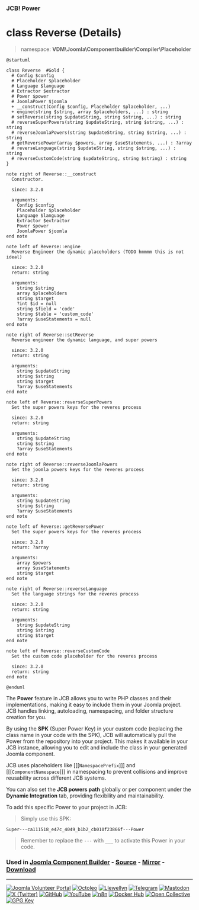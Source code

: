 ### JCB! Power
# class Reverse (Details)
> namespace: **VDM\Joomla\Componentbuilder\Compiler\Placeholder**

```uml
@startuml

class Reverse  #Gold {
  # Config $config
  # Placeholder $placeholder
  # Language $language
  # Extractor $extractor
  # Power $power
  # JoomlaPower $joomla
  + __construct(Config $config, Placeholder $placeholder, ...)
  + engine(string $string, array $placeholders, ...) : string
  # setReverse(string $updateString, string $string, ...) : string
  # reverseSuperPowers(string $updateString, string $string, ...) : string
  # reverseJoomlaPowers(string $updateString, string $string, ...) : string
  # getReversePower(array $powers, array $useStatements, ...) : ?array
  # reverseLanguage(string $updateString, string $string, ...) : string
  # reverseCustomCode(string $updateString, string $string) : string
}

note right of Reverse::__construct
  Constructor.

  since: 3.2.0
  
  arguments:
    Config $config
    Placeholder $placeholder
    Language $language
    Extractor $extractor
    Power $power
    JoomlaPower $joomla
end note

note left of Reverse::engine
  Reverse Engineer the dynamic placeholders (TODO hmmmm this is not ideal)

  since: 3.2.0
  return: string
  
  arguments:
    string $string
    array $placeholders
    string $target
    ?int $id = null
    string $field = 'code'
    string $table = 'custom_code'
    ?array $useStatements = null
end note

note right of Reverse::setReverse
  Reverse engineer the dynamic language, and super powers

  since: 3.2.0
  return: string
  
  arguments:
    string $updateString
    string $string
    string $target
    ?array $useStatements
end note

note left of Reverse::reverseSuperPowers
  Set the super powers keys for the reveres process

  since: 3.2.0
  return: string
  
  arguments:
    string $updateString
    string $string
    ?array $useStatements
end note

note right of Reverse::reverseJoomlaPowers
  Set the joomla powers keys for the reveres process

  since: 3.2.0
  return: string
  
  arguments:
    string $updateString
    string $string
    ?array $useStatements
end note

note left of Reverse::getReversePower
  Set the super powers keys for the reveres process

  since: 3.2.0
  return: ?array
  
  arguments:
    array $powers
    array $useStatements
    string $target
end note

note right of Reverse::reverseLanguage
  Set the language strings for the reveres process

  since: 3.2.0
  return: string
  
  arguments:
    string $updateString
    string $string
    string $target
end note

note left of Reverse::reverseCustomCode
  Set the custom code placeholder for the reveres process

  since: 3.2.0
  return: string
end note

@enduml
```

The **Power** feature in JCB allows you to write PHP classes and their implementations,
making it easy to include them in your Joomla project. JCB handles linking, autoloading,
namespacing, and folder structure creation for you.

By using the **SPK** (Super Power Key) in your custom code (replacing the class name
in your code with the SPK), JCB will automatically pull the Power from the repository
into your project. This makes it available in your JCB instance, allowing you to edit
and include the class in your generated Joomla component.

JCB uses placeholders like [[[`NamespacePrefix`]]] and [[[`ComponentNamespace`]]] in
namespacing to prevent collisions and improve reusability across different JCB systems.

You can also set the **JCB powers path** globally or per component under the
**Dynamic Integration** tab, providing flexibility and maintainability.

To add this specific Power to your project in JCB:

> Simply use this SPK:
```
Super---ca111518_e47c_4049_b1b2_cb010f23866f---Power
```
> Remember to replace the `---` with `___` to activate this Power in your code.

### Used in [Joomla Component Builder](https://www.joomlacomponentbuilder.com) - [Source](https://git.vdm.dev/joomla/Component-Builder) - [Mirror](https://github.com/vdm-io/Joomla-Component-Builder) - [Download](https://git.vdm.dev/joomla/pkg-component-builder/releases)

---
[![Joomla Volunteer Portal](https://img.shields.io/badge/-Joomla-gold?logo=joomla)](https://volunteers.joomla.org/joomlers/1396-llewellyn-van-der-merwe "Join Llewellyn on the Joomla Volunteer Portal: Shaping the Future Together!") [![Octoleo](https://img.shields.io/badge/-Octoleo-black?logo=linux)](https://git.vdm.dev/octoleo "--quiet") [![Llewellyn](https://img.shields.io/badge/-Llewellyn-ffffff?logo=gitea)](https://git.vdm.dev/Llewellyn "Collaborate and Innovate with Llewellyn on Git: Building a Better Code Future!") [![Telegram](https://img.shields.io/badge/-Telegram-blue?logo=telegram)](https://t.me/Joomla_component_builder "Join Llewellyn and the Community on Telegram: Building Joomla Components Together!") [![Mastodon](https://img.shields.io/badge/-Mastodon-9e9eec?logo=mastodon)](https://joomla.social/@llewellyn "Connect and Engage with Llewellyn on Joomla Social: Empowering Communities, One Post at a Time!") [![X (Twitter)](https://img.shields.io/badge/-X-black?logo=x)](https://x.com/llewellynvdm "Join the Conversation with Llewellyn on X: Where Ideas Take Flight!") [![GitHub](https://img.shields.io/badge/-GitHub-181717?logo=github)](https://github.com/Llewellynvdm "Build, Innovate, and Thrive with Llewellyn on GitHub: Turning Ideas into Impact!") [![YouTube](https://img.shields.io/badge/-YouTube-ff0000?logo=youtube)](https://www.youtube.com/@OctoYou "Explore, Learn, and Create with Llewellyn on YouTube: Your Gateway to Inspiration!") [![n8n](https://img.shields.io/badge/-n8n-black?logo=n8n)](https://n8n.io/creators/octoleo "Effortless Automation and Impactful Workflows with Llewellyn on n8n!") [![Docker Hub](https://img.shields.io/badge/-Docker-grey?logo=docker)](https://hub.docker.com/u/llewellyn "Llewellyn on Docker: Containerize Your Creativity!") [![Open Collective](https://img.shields.io/badge/-Donate-green?logo=opencollective)](https://opencollective.com/joomla-component-builder "Donate towards JCB: Help Llewellyn financially so he can continue developing this great tool!") [![GPG Key](https://img.shields.io/badge/-GPG-blue?logo=gnupg)](https://git.vdm.dev/Llewellyn/gpg "Unlock Trust and Security with Llewellyn's GPG Key: Your Gateway to Verified Connections!")